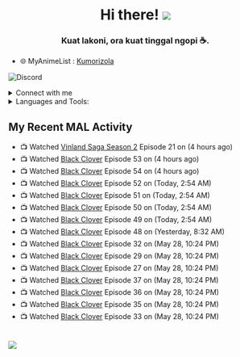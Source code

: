 <h1 align="center">Hi there! <img src="https://media.giphy.com/media/hvRJCLFzcasrR4ia7z/giphy.gif" width="25px"> </h1>
<h3 align="center">Kuat lakoni, ora kuat tinggal ngopi ☕.</h3>

- 🌐 MyAnimeList : [Kumorizola](https://myanimelist.net/animelist/Kumorizola)

![Discord](https://discord.c99.nl/widget/theme-3/761213268009943051.png)
<details>
      <summary>Connect with me</summary>
    <p align="left">
        <a href="https://www.facebook.com/kumori.hartley.1" target="blank"><img align="center"
                src="https://raw.githubusercontent.com/rahuldkjain/github-profile-readme-generator/master/src/images/icons/Social/facebook.svg"
                alt="kumori hartley" height="30" width="40" /></a>
        <a href="https://www.instagram.com/kumorizola/" target="blank"><img align="center"
                src="https://raw.githubusercontent.com/rahuldkjain/github-profile-readme-generator/master/src/images/icons/Social/instagram.svg"
                alt="kumorizola" height="30" width="40" /></a>
        <a href="https://discord.com" target="blank"><img align="center"
                src="https://raw.githubusercontent.com/rahuldkjain/github-profile-readme-generator/master/src/images/icons/Social/discord.svg"
                alt="Kumori#5882" height="30" width="40" /></a>
    </p>
</details>

<details>
    <summary align="left">Languages and Tools:</summary>
<p align="left">
      <a href="https://www.w3schools.com/css/" target="_blank">
        <img src="https://raw.githubusercontent.com/devicons/devicon/master/icons/css3/css3-original-wordmark.svg"
            alt="css3" width="40" height="40" /> </a> <a href="https://www.w3.org/html/" target="_blank"> <img
            src="https://raw.githubusercontent.com/devicons/devicon/master/icons/html5/html5-original-wordmark.svg"
            alt="html5" width="40" height="40" /> </a> <a href="https://www.java.com" target="_blank"> <img
            src="https://raw.githubusercontent.com/devicons/devicon/master/icons/java/java-original.svg" alt="java"
            width="40" height="40" /> </a> <a href="https://developer.mozilla.org/en-US/docs/Web/JavaScript"
            target="_blank"> <img
            src="https://raw.githubusercontent.com/devicons/devicon/master/icons/javascript/javascript-original.svg"
            alt="javascript" width="40" height="40" /> </a> <a href="https://nodejs.org" target="_blank"> <img
            src="https://raw.githubusercontent.com/devicons/devicon/master/icons/nodejs/nodejs-original-wordmark.svg"
            alt="nodejs" width="40" height="40" /> </a> <a href="https://www.python.org" target="_blank"> <img
            src="https://raw.githubusercontent.com/devicons/devicon/master/icons/python/python-original.svg"
            alt="python" width="40" height="40" /> </a> <a href="https://www.typescriptlang.org/" target="_blank"> <img
            src="https://raw.githubusercontent.com/devicons/devicon/master/icons/typescript/typescript-original.svg" 
            alt="typescript" width="40" height="40" /> </a> <a href="https://www.photoshop.com/en" target="_blank"> <img
            src="https://upload.wikimedia.org/wikipedia/commons/a/af/Adobe_Photoshop_CC_icon.svg" alt="photoshop" width="40" height="40"/> </a>
            <a href="https://www.adobe.com/products/premiere.html" target="_blank"> <img
            src="https://upload.wikimedia.org/wikipedia/commons/4/40/Adobe_Premiere_Pro_CC_icon.svg" alt="Premiere pro" width="40" height="40"/> </a>
            <a href="https://www.adobe.com/in/products/illustrator.html" target="_blank"> <img 
            src="https://upload.wikimedia.org/wikipedia/commons/f/fb/Adobe_Illustrator_CC_icon.svg" alt="illustrator" width="40" height="40"/> </a>
      
 </details>
 
 <h2> My Recent MAL Activity</h2>
<!-- MAL_ACTIVITY:start -->

- 📺 Watched [Vinland Saga Season 2](https://MyAnimeList.net/anime.php?id=49387) Episode 21 on (4 hours ago)
- 📺 Watched [Black Clover](https://MyAnimeList.net/anime.php?id=34572) Episode 53 on (4 hours ago)
- 📺 Watched [Black Clover](https://MyAnimeList.net/anime.php?id=34572) Episode 54 on (4 hours ago)
- 📺 Watched [Black Clover](https://MyAnimeList.net/anime.php?id=34572) Episode 52 on (Today, 2:54 AM)
- 📺 Watched [Black Clover](https://MyAnimeList.net/anime.php?id=34572) Episode 51 on (Today, 2:54 AM)
- 📺 Watched [Black Clover](https://MyAnimeList.net/anime.php?id=34572) Episode 50 on (Today, 2:54 AM)
- 📺 Watched [Black Clover](https://MyAnimeList.net/anime.php?id=34572) Episode 49 on (Today, 2:54 AM)
- 📺 Watched [Black Clover](https://MyAnimeList.net/anime.php?id=34572) Episode 48 on (Yesterday, 8:32 AM)
- 📺 Watched [Black Clover](https://MyAnimeList.net/anime.php?id=34572) Episode 32 on (May 28, 10:24 PM)
- 📺 Watched [Black Clover](https://MyAnimeList.net/anime.php?id=34572) Episode 29 on (May 28, 10:24 PM)
- 📺 Watched [Black Clover](https://MyAnimeList.net/anime.php?id=34572) Episode 27 on (May 28, 10:24 PM)
- 📺 Watched [Black Clover](https://MyAnimeList.net/anime.php?id=34572) Episode 37 on (May 28, 10:24 PM)
- 📺 Watched [Black Clover](https://MyAnimeList.net/anime.php?id=34572) Episode 36 on (May 28, 10:24 PM)
- 📺 Watched [Black Clover](https://MyAnimeList.net/anime.php?id=34572) Episode 35 on (May 28, 10:24 PM)
- 📺 Watched [Black Clover](https://MyAnimeList.net/anime.php?id=34572) Episode 33 on (May 28, 10:24 PM)

<!-- MAL_ACTIVITY:end -->

  
<h2 align="left"> <img src="https://media.discordapp.net/attachments/918405470073520168/919220018355523584/ezgif.com-gif-maker_1.gif">
